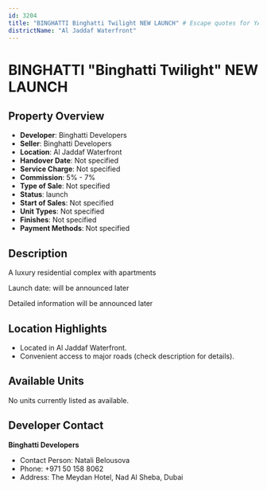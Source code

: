 ```yaml
---
id: 3204
title: "BINGHATTI Binghatti Twilight NEW LAUNCH" # Escape quotes for YAML string
districtName: "Al Jaddaf Waterfront"
---
```


# BINGHATTI "Binghatti Twilight" NEW LAUNCH

## Property Overview
- **Developer**: Binghatti Developers
- **Seller**: Binghatti Developers
- **Location**: Al Jaddaf Waterfront
- **Handover Date**: Not specified
- **Service Charge**: Not specified
- **Commission**: 5% - 7%
- **Type of Sale**: Not specified
- **Status**: launch
- **Start of Sales**: Not specified
- **Unit Types**: Not specified
- **Finishes**: Not specified
- **Payment Methods**: Not specified

## Description
A luxury residential complex with apartments



Launch date: will be announced later



Detailed information will be announced later

## Location Highlights
- Located in Al Jaddaf Waterfront.
- Convenient access to major roads (check description for details).

## Available Units
No units currently listed as available.

## Developer Contact
**Binghatti Developers**
- Contact Person: Natali Belousova
- Phone: +971 50 158 8062
- Address: The Meydan Hotel, Nad Al Sheba, Dubai

